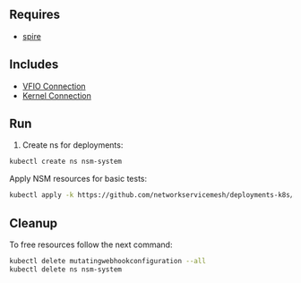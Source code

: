 ## Requires

- [spire](../spire)

## Includes

- [VFIO Connection](../use-cases/Vfio2Noop)
- [Kernel Connection](../use-cases/SriovKernel2Noop)

## Run

1. Create ns for deployments:
```bash
kubectl create ns nsm-system
```

Apply NSM resources for basic tests:
```bash
kubectl apply -k https://github.com/networkservicemesh/deployments-k8s/examples/sriov?ref=b67771cd2deebad0246c508ae7e501778d1e8443
```

## Cleanup

To free resources follow the next command:
```bash
kubectl delete mutatingwebhookconfiguration --all
kubectl delete ns nsm-system
```
